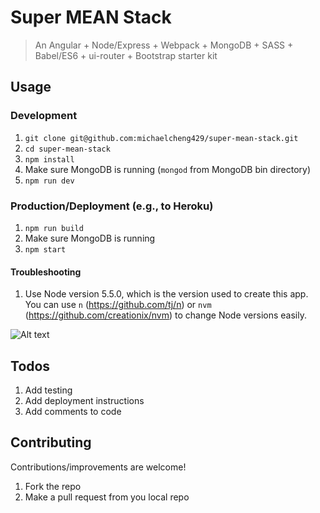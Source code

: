 # Super MEAN Stack
> An Angular + Node/Express + Webpack + MongoDB + SASS + Babel/ES6 + ui-router + Bootstrap starter kit

## Usage

### Development
1. `git clone git@github.com:michaelcheng429/super-mean-stack.git`
2. `cd super-mean-stack`
3. `npm install`
4. Make sure MongoDB is running (`mongod` from MongoDB bin directory)
5. `npm run dev`

### Production/Deployment (e.g., to Heroku)
1. `npm run build`
2. Make sure MongoDB is running
3. `npm start`

#### Troubleshooting
1. Use Node version 5.5.0, which is the version used to create this app. You can use `n` (https://github.com/tj/n) or `nvm` (https://github.com/creationix/nvm) to change Node versions easily.

![Alt text](http://i288.photobucket.com/albums/ll175/michaelcheng429/Screen%20Shot%202016-02-02%20at%2011.10.48%20PM_zpsznagbxtb.png)

## Todos
1. Add testing
2. Add deployment instructions
3. Add comments to code

## Contributing
Contributions/improvements are welcome!

1. Fork the repo
2. Make a pull request from you local repo